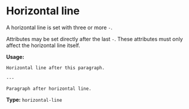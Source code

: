 # Horizontal line

A horizontal line is set with three or more `-`.

Attributes may be set directly after the last `-`.
These attributes must only affect the horizontal line itself.

**Usage:**

```
Horizontal line after this paragraph.

---

Paragraph after horizontal line.
```

**Type:** `horizontal-line`
